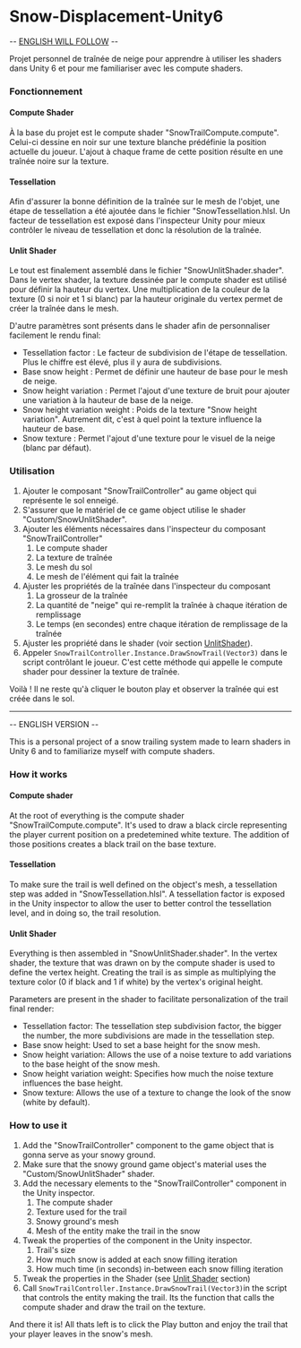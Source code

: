 # Snow-Displacement-Unity6

-- [ENGLISH WILL FOLLOW](#english-version) --

Projet personnel de traînée de neige pour apprendre à utiliser les shaders dans Unity 6 et pour me familiariser avec les compute shaders.

### Fonctionnement

#### Compute Shader
À la base du projet est le compute shader "SnowTrailCompute.compute". Celui-ci dessine en noir sur une texture blanche prédéfinie la position actuelle du joueur. L'ajout à chaque frame de cette position résulte en une traînée noire sur la texture.


#### Tessellation
Afin d'assurer la bonne définition de la traînée sur le mesh de l'objet, une étape de tessellation a été ajoutée dans le fichier "SnowTessellation.hlsl. Un facteur de tessellation est exposé dans l'inspecteur Unity pour mieux contrôler le niveau de tessellation et donc la résolution de la traînée.


#### Unlit Shader
Le tout est finalement assemblé dans le fichier "SnowUnlitShader.shader". Dans le vertex shader, la texture dessinée par le compute shader est utilisé pour définir la hauteur du vertex. Une multiplication de la couleur de la texture (0 si noir et 1 si blanc) par la hauteur originale du vertex permet de créer la traînée dans le mesh.

D'autre paramètres sont présents dans le shader afin de personnaliser facilement le rendu final:

- Tessellation factor : Le facteur de subdivision de l'étape de tessellation. Plus le chiffre est élevé, plus il y aura de subdivisions.
- Base snow height : Permet de définir une hauteur de base pour le mesh de neige.
- Snow height variation : Permet l'ajout d'une texture de bruit pour ajouter une variation à la hauteur de base de la neige.
- Snow height variation weight : Poids de la texture "Snow height variation". Autrement dit, c'est à quel point la texture influence la hauteur de base.
- Snow texture : Permet l'ajout d'une texture pour le visuel de la neige (blanc par défaut).


### Utilisation
1. Ajouter le composant "SnowTrailController" au game object qui représente le sol enneigé.
2. S'assurer que le matériel de ce game object utilise le shader "Custom/SnowUnlitShader".
3. Ajouter les éléments nécessaires dans l'inspecteur du composant "SnowTrailController"
    1. Le compute shader
    2. La texture de traînée
    3. Le mesh du sol
    4. Le mesh de l'élément qui fait la traînée
4. Ajuster les propriétés de la traînée dans l'inspecteur du composant
    1. La grosseur de la traînée
    2. La quantité de "neige" qui re-remplit la traînée à chaque itération de remplissage
    3. Le temps (en secondes) entre chaque itération de remplissage de la traînée
5. Ajuster les propriété dans le shader (voir section [UnlitShader](#unlit-shader)).
6. Appeler `SnowTrailController.Instance.DrawSnowTrail(Vector3)` dans le script contrôlant le joueur. C'est cette méthode qui appelle le compute shader pour dessiner la texture de traînée.

Voilà ! Il ne reste qu'à cliquer le bouton play et observer la traînée qui est créée dans le sol.

***
<a name="english-version" /> -- ENGLISH VERSION --

This is a personal project of a snow trailing system made to learn shaders in Unity 6 and to familiarize myself with compute shaders.

### How it works

#### Compute shader
At the root of everything is the compute shader "SnowTrailCompute.compute". It's used to draw a black circle representing the player current position on a predetemined white texture. The addition of those positions creates a black trail on the base texture.


#### Tessellation
To make sure the trail is well defined on the object's mesh, a tessellation step was added in "SnowTessellation.hlsl". A tessellation factor is exposed in the Unity inspector to allow the user to better control the tessellation level, and in doing so, the trail resolution.


#### Unlit Shader
Everything is then assembled in "SnowUnlitShader.shader". In the vertex shader, the texture that was drawn on by the compute shader is used to define the vertex height. Creating the trail is as simple as multiplying the texture color (0 if black and 1 if white) by the vertex's original height.

Parameters are present in the shader to facilitate personalization of the trail final render:

- Tessellation factor: The tessellation step subdivision factor, the bigger the number, the more subdivisions are made in the tessellation step.
- Base snow height: Used to set a base height for the snow mesh.
- Snow height variation: Allows the use of a noise texture to add variations to the base height of the snow mesh.
- Snow height variation weight: Specifies how much the noise texture influences the base height.
- Snow texture: Allows the use of a texture to change the look of the snow (white by default).


### How to use it
1. Add the "SnowTrailController" component to the game object that is gonna serve as your snowy ground.
2. Make sure that the snowy ground game object's material uses the "Custom/SnowUnlitShader" shader.
3. Add the necessary elements to the "SnowTrailController" component in the Unity inspector.
    1. The compute shader
    2. Texture used for the trail
    3. Snowy ground's mesh
    4. Mesh of the entity make the trail in the snow
4. Tweak the properties of the component in the Unity inspector.
    1. Trail's size
    2. How much snow is added at each snow filling iteration
    3. How much time (in seconds) in-between each snow filling iteration
5. Tweak the properties in the Shader (see [Unlit Shader](#unlit-shader-1) section)
6. Call `SnowTrailController.Instance.DrawSnowTrail(Vector3)`in the script that controls the entity making the trail. Its the function that calls the compute shader and draw the trail on the texture.

And there it is! All thats left is to click the Play button and enjoy the trail that your player leaves in the snow's mesh.
